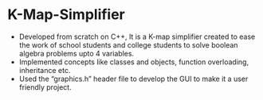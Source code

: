 # K-Map-Simplifier

* Developed from scratch on C++, It is a K-map simplifier created to ease the work of school students and college students to solve boolean algebra problems upto 4 variables. 
* Implemented concepts like classes and objects, function overloading, inheritance etc. 
* Used the “graphics.h” header file to develop the GUI to make it a user friendly project.
